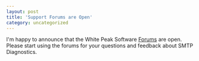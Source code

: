 ```yaml
---
layout: post
title: 'Support Forums are Open'
category: uncategorized
---
```


I'm happy to announce that the White Peak Software <a href="http://www.whitepeaksoftware.com/forums/">Forums</a> are open.  Please start using the forums for your questions and feedback about SMTP Diagnostics.
